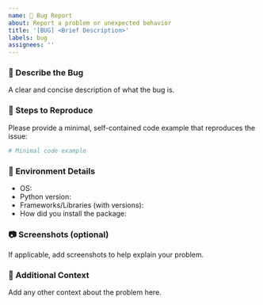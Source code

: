 ```yaml
---
name: 🐞 Bug Report
about: Report a problem or unexpected behavior
title: '[BUG] <Brief Description>'
labels: bug
assignees: ''
---
```


### 🧠 Describe the Bug

A clear and concise description of what the bug is.

### 🔁 Steps to Reproduce

Please provide a minimal, self-contained code example that reproduces the issue:

```python
# Minimal code example
```

### 🤖 Environment Details

- OS:
- Python version:
- Frameworks/Libraries (with versions):
- How did you install the package:

### 📷 Screenshots (optional)

If applicable, add screenshots to help explain your problem.

### 📌 Additional Context

Add any other context about the problem here.

